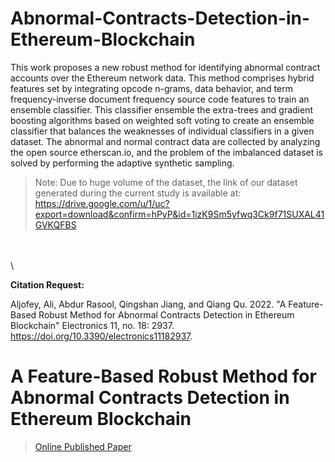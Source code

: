 # Abnormal-Contracts-Detection-in-Ethereum-Blockchain

This work proposes a new robust method for identifying abnormal contract accounts over the Ethereum network data. This method comprises hybrid features set by integrating opcode n-grams, data behavior, and term frequency-inverse document frequency source code features to train an ensemble classifier. This classifier ensemble the extra-trees and gradient boosting algorithms based on weighted soft voting to create an ensemble classifier that balances the weaknesses of individual classifiers in a given dataset. The abnormal and normal contract data are collected by analyzing the open source etherscan.io, and the problem of the imbalanced dataset is solved by performing the adaptive synthetic sampling. 


> Note: Due to huge volume of the dataset, the link of our dataset generated during the current study is available at:
https://drive.google.com/u/1/uc?export=download&confirm=hPyP&id=1izK9Sm5yfwq3Ck9f71SUXAL41GVKQFBS

\
\
\



**Citation Request:** 

Aljofey, Ali, Abdur Rasool, Qingshan Jiang, and Qiang Qu. 2022. "A Feature-Based Robust Method for Abnormal Contracts Detection in Ethereum Blockchain" Electronics 11, no. 18: 2937. https://doi.org/10.3390/electronics11182937.




# A Feature-Based Robust Method for Abnormal Contracts Detection in Ethereum Blockchain



>[Online Published Paper](https://www.researchgate.net/publication/363655587_A_Feature-Based_Robust_Method_for_Abnormal_Contracts_Detection_in_Ethereum_Blockchain) 

